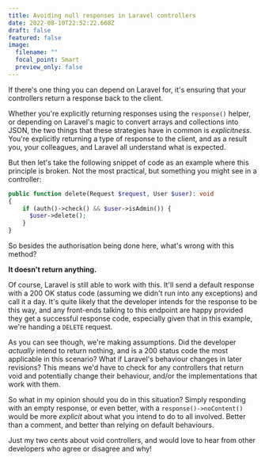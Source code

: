 ```yaml
---
title: Avoiding null responses in Laravel controllers
date: 2022-08-10T22:52:22.668Z
draft: false
featured: false
image:
  filename: ""
  focal_point: Smart
  preview_only: false
---
```

If there's one thing you can depend on Laravel for, it's ensuring that your controllers return a response back to the client.

Whether you're explicitly returning responses using the `response()` helper, or depending on Laravel's magic to convert arrays and collections into JSON, the two things that these strategies have in common is *explicitness*. You're explicitly returning a type of response to the client, and as a result you, your colleagues, and Laravel all understand what is expected.

But then let's take the following snippet of code as an example where this principle is broken. Not the most practical, but something you might see in a controller:

```php
public function delete(Request $request, User $user): void
{
    if (auth()->check() && $user->isAdmin()) {
      $user->delete();
    }
}
```

So besides the authorisation being done here, what's wrong with this method?

**It doesn't return anything.**

Of course, Laravel is still able to work with this. It'll send a default response with a 200 OK status code (assuming we didn't run into any exceptions) and call it a day. It's quite likely that the developer intends for the response to be this way, and any front-ends talking to this endpoint are happy provided they get a successful response code, especially given that in this example, we're handing a `DELETE` request.

As you can see though, we're making assumptions. Did the developer *actually* intend to return nothing, and is a 200 status code the most applicable in this scenario? What if Laravel's behaviour changes in later revisions? This means we'd have to check for any controllers that return void and potentially change their behaviour, and/or the implementations that work with them.

So what in my opinion should you do in this situation? Simply responding with an empty response, or even better, with a `response()->noContent()` would be more *explicit* about what you intend to do to all involved. Better than a comment, and better than relying on default behaviours.

Just my two cents about void controllers, and would love to hear from other developers who agree or disagree and why!
